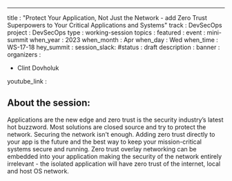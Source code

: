 ---

title        : "Protect Your Application, Not Just the Network - add Zero Trust Superpowers to Your Critical Applications and Systems"
track        : DevSecOps
project      : DevSecOps
type         : working-session
topics       :
featured     :
event        : mini-summit
when_year    : 2023
when_month   : Apr
when_day     : Wed
when_time    : WS-17-18
hey_summit   : 
session_slack:
#status       : draft
description  :
banner       : 
organizers   :
   - Clint Dovholuk
 
youtube_link : 


## About the session:
Applications are the new edge and zero trust is the security industry’s latest hot buzzword. Most solutions are closed source and try to protect the network. Securing the network isn't enough. Adding zero trust directly to your app is the future and the best way to keep your mission-critical systems secure and running. Zero trust overlay networking can be embedded into your application making the security of the network entirely irrelevant - the isolated application will have zero trust of the internet, local and host OS network.
